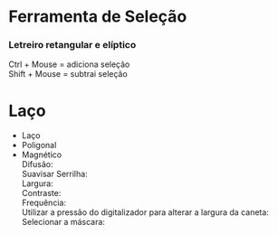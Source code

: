 # Ferramenta de Seleção 

### Letreiro retangular e elíptico

Ctrl + Mouse = adiciona seleção    
Shift + Mouse = subtrai seleção   

# Laço
+ Laço    
+ Poligonal    
+ Magnético    
Difusão:     
Suavisar Serrilha:     
Largura:     
Contraste:     
Frequência:     
Utilizar a pressão do digitalizador para alterar a largura da caneta:     
Selecionar a máscara:    
